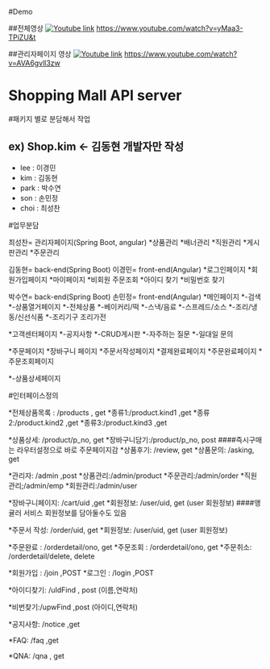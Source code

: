 #Demo

##전체영상
[![Youtube link](https://img.youtube.com/vi/AVA6gvll3zw/0.jpg)](https://www.youtube.com/watch?v=yMaa3-TPiZU&t)
https://www.youtube.com/watch?v=yMaa3-TPiZU&t

##관리자페이지 영상
[![Youtube link](https://img.youtube.com/vi/AVA6gvll3zw/0.jpg)](https://www.youtube.com/watch?v=AVA6gvll3zw)
https://www.youtube.com/watch?v=AVA6gvll3zw



Shopping Mall API server
========================

#패키지 별로 분담해서 작업

## ex) Shop.kim    <- 김동현 개발자만 작성


* lee : 이경민
* kim : 김동현
* park : 박수연
* son : 손민정
* choi : 최성찬



#업무분담

최성찬= 관리자페이지(Spring Boot, angular)
*상품관리
*배너관리
*직원관리
*게시판관리
*주문관리



김동현= back-end(Spring Boot)
이경민= front-end(Angular)
*로그인페이지
*회원가입페이지
*마이페이지
*비회원 주문조회
*아이디 찾기
*비밀번호 찾기




박수연= back-end(Spring Boot)
손민정= front-end(Angular)
*메인페이지
*-검색
*-상품열거페이지
*-전체상품
	*-베이커리/떡
	*-스낵/음료
	*-스프레드/소스
	*-조리/냉동/신선식품
	*-조리기구 조리가전





*고객센터페이지
*-공지사항
*-CRUD게시판
*-자주하는 질문
*-일대일 문의




*주문페이지
*장바구니 페이지
*주문서작성페이지
*결제완료페이지
*주문완료페이지
*주문조회페이지



*-상품상세페이지







#인터페이스정의

*전체상품목록 : /products , get
*종류1:/product.kind1 ,get
*종류2:/product.kind2 ,get
*종류3:/product.kind3 ,get

*상품상세: /product/p_no, get
*장바구니담기:/product/p_no, post
####즉시구매는 라우터설정으로 바로 주문페이지감
*상품후기: /review, get
*상품문의: /asking, get

*관리자: /admin ,post
*상품관리:/admin/product
*주문관리:/admin/order
*직원관리;/admin/emp
*회원관리:/admin/user

*장바구니페이지: /cart/uid ,get
*회원정보: /user/uid, get (user 회원정보)
####앵귤러 서비스 회원정보를 담아둘수도 있음

*주문서 작성: /order/uid, get
*회원정보: /user/uid, get (user 회원정보)

*주문완료 : /orderdetail/ono, get
*주문조회 : /orderdetail/ono, get
*주문취소: /orderdetail/delete, delete

*회원가입 : /join ,POST
*로그인 : /login ,POST

*아이디찾기: /uIdFind , post (이름,연락처)

*비번찾기:/upwFind ,post (아이디,연락처)

*공지사항: /notice ,get

*FAQ: /faq ,get

*QNA: /qna , get
